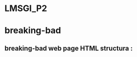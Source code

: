 # LMSGI_P2
# breaking-bad


## breaking-bad web page HTML structura : 

<!DOCTYPE html>
<html>      
    <head></head>
    <body>
        <header></header>
        <footer></footer>
    </body>
</html>

